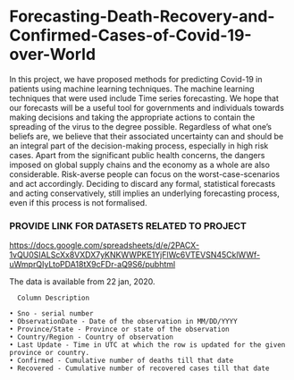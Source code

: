# Forecasting-Death-Recovery-and-Confirmed-Cases-of-Covid-19-over-World
<p>In this project, we have proposed methods for predicting Covid-19 in patients using machine learning techniques. The machine learning techniques that were used include Time series forecasting. We hope that our forecasts will be a useful tool for governments and individuals towards making decisions and taking the appropriate actions to contain the spreading of the virus to the degree possible. Regardless of what one’s beliefs are, we believe that their associated uncertainty can and should be an integral part of the decision-making process, especially in high risk cases. Apart from the significant public health concerns, the dangers imposed on global supply chains and the economy as a whole are also considerable. Risk-averse people can focus on the worst-case-scenarios and act accordingly. Deciding to discard any formal, statistical forecasts and acting conservatively, still implies an underlying forecasting process, even if this process is not formalised.<p>

### PROVIDE LINK FOR DATASETS RELATED TO PROJECT
https://docs.google.com/spreadsheets/d/e/2PACX-1vQU0SIALScXx8VXDX7yKNKWWPKE1YjFlWc6VTEVSN45CklWWf-uWmprQIyLtoPDA18tX9cFDr-aQ9S6/pubhtml

The data is available from 22 jan, 2020.

      Column Description
     
    • Sno - serial number
    • ObservationDate - Date of the observation in MM/DD/YYYY
    • Province/State - Province or state of the observation
    • Country/Region - Country of observation
    • Last Update - Time in UTC at which the row is updated for the given province or country.
    • Confirmed - Cumulative number of deaths till that date
    • Recovered - Cumulative number of recovered cases till that date
